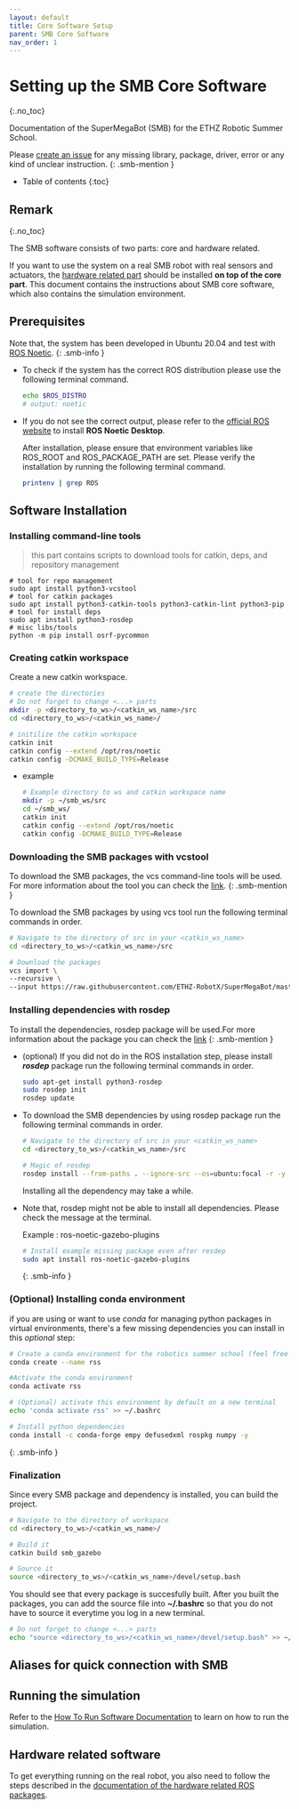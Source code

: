 ```yaml
---
layout: default
title: Core Software Setup
parent: SMB Core Software
nav_order: 1
---
```


# Setting up the SMB Core Software
{:.no_toc}

Documentation of the SuperMegaBot (SMB) for the ETHZ Robotic Summer School.

Please [create an issue](https://github.com/ETHZ-RobotX/SuperMegaBot/issues/new) for any missing library, package, driver, error or any kind of unclear instruction.
{: .smb-mention }


* Table of contents
{:toc}

## Remark

{:.no_toc}

The SMB software consists of two parts: core and hardware related.

If you want to use the system on a real SMB robot with real sensors and actuators, the [hardware related part](../robot-operation/installation_hw_packages.md) should be installed **on top of the core part**. This document contains the instructions about SMB core software, which also contains the simulation environment.


## Prerequisites

Note that, the system has been developed in Ubuntu 20.04 and test with [ROS Noetic](http://wiki.ros.org/noetic).
{: .smb-info }

* To check if the system has the correct ROS distribution please use the following terminal command.

    ```bash
    echo $ROS_DISTRO
    # output: noetic
    ```

* If you do not see the correct output, please refer to the [official ROS website](http://wiki.ros.org/noetic/Installation/Ubuntu) to install **ROS Noetic Desktop**.

    After installation, please ensure that environment variables like ROS_ROOT and ROS_PACKAGE_PATH are set. Please verify the installation by running the following terminal command.

    ```bash
    printenv | grep ROS
    ```

## Software Installation

### Installing command-line tools

> this part contains scripts to download tools for catkin, deps, and repository management

<!-- If there is an error of "*catkin: command not found*" -->

```shell
# tool for repo management
sudo apt install python3-vcstool
# tool for catkin packages
sudo apt install python3-catkin-tools python3-catkin-lint python3-pip
# tool for install deps
sudo apt install python3-rosdep
# misc libs/tools
python -m pip install osrf-pycommon
```

### Creating catkin workspace

Create a new catkin workspace.

```bash
# create the directories
# Do not forget to change <...> parts
mkdir -p <directory_to_ws>/<catkin_ws_name>/src
cd <directory_to_ws>/<catkin_ws_name>/

# initilize the catkin workspace
catkin init
catkin config --extend /opt/ros/noetic
catkin config -DCMAKE_BUILD_TYPE=Release
```

* example

    ```bash
    # Example directory to ws and catkin workspace name
    mkdir -p ~/smb_ws/src
    cd ~/smb_ws/
    catkin init
    catkin config --extend /opt/ros/noetic
    catkin config -DCMAKE_BUILD_TYPE=Release
    ```

### Downloading the SMB packages with vcstool

To download the SMB packages, the vcs command-line tools will be used. For more information about the tool you can check the [link](http://wiki.ros.org/vcstool).
{: .smb-mention }

To download the SMB packages by using vcs tool run the following terminal commands in order.

```bash
# Navigate to the directory of src in your <catkin_ws_name>
cd <directory_to_ws>/<catkin_ws_name>/src

# Download the packages
vcs import \
--recursive \
--input https://raw.githubusercontent.com/ETHZ-RobotX/SuperMegaBot/master/smb.repos .
```

### Installing dependencies with rosdep

To install the dependencies, rosdep package will be used.For more information about the package you can check the [link](https://docs.ros.org/en/independent/api/rosdep/html/)
{: .smb-mention }

* (optional) If you did not do in the ROS installation step, please install ***rosdep*** package run the following terminal commands in order.

    ```bash
    sudo apt-get install python3-rosdep
    sudo rosdep init
    rosdep update
    ```

* To download the SMB dependencies by using rosdep package run the following terminal commands in order.

    ```bash
    # Navigate to the directory of src in your <catkin_ws_name>
    cd <directory_to_ws>/<catkin_ws_name>/src

    # Magic of rosdep
    rosdep install --from-paths . --ignore-src --os=ubuntu:focal -r -y
    ```

    Installing all the dependency may take a while.

* Note that, rosdep might not be able to install all dependencies. Please check the message at the terminal.

    Example : ros-noetic-gazebo-plugins

    ```bash
    # Install example missing package even after resdep
    sudo apt install ros-noetic-gazebo-plugins
    ```

    {: .smb-info }

### (Optional) Installing conda environment

if you are using or want to use *conda* for managing python packages in virtual environments, there's a few missing dependencies you can install in this *optional* step:

```bash
# Create a conda environment for the robotics summer school (feel free to choose a different name than rss)
conda create --name rss

#Activate the conda environment
conda activate rss

# (Optional) activate this environment by default on a new terminal
echo 'conda activate rss' >> ~/.bashrc

# Install python dependencies
conda install -c conda-forge empy defusedxml rospkg numpy -y
```
{: .smb-info }


### Finalization
Since every SMB package and dependency is installed, you can build the project.
```bash
# Navigate to the directory of workspace
cd <directory_to_ws>/<catkin_ws_name>/

# Build it
catkin build smb_gazebo

# Source it
source <directory_to_ws>/<catkin_ws_name>/devel/setup.bash
```

You should see that every package is succesfully built.
After you built the packages, you can add the source file into **~/.bashrc** so that you do not have to source it everytime you log in a new terminal.

```bash
# Do not forget to change <...> parts
echo "source <directory_to_ws>/<catkin_ws_name>/devel/setup.bash" >> ~/.bashrc
```

## Aliases for quick connection with SMB

## Running the simulation

Refer to the [How To Run Software Documentation](HowToRunSoftware.md) to learn on how to run the simulation.


## Hardware related software

To get everything running on the real robot, you also need to follow the steps described in the [documentation of the hardware related ROS packages](../robot-operation/installation_hw_packages.md).
